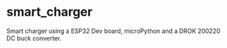 # smart_charger
Smart charger using a ESP32 Dev board, microPython and a DROK 200220 DC buck converter.
